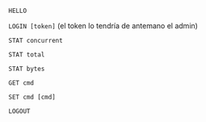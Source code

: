 `HELLO`

`LOGIN [token]` (el token lo tendría de antemano el admin)

`STAT concurrent`

`STAT total`

`STAT bytes`

`GET cmd`

`SET cmd [cmd]`

`LOGOUT`
